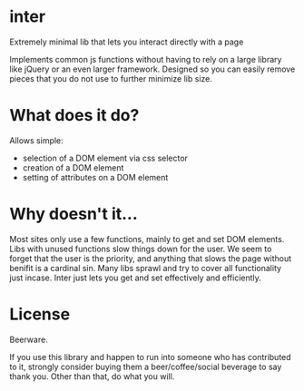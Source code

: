 inter
===========

Extremely minimal lib that lets you interact directly with a page

Implements common js functions without having to rely on a large library like jQuery or an even larger framework.
Designed so you can easily remove pieces that you do not use to further minimize lib size.

What does it do?
================
Allows simple:
* selection of a DOM element via css selector
* creation of a DOM element
* setting of attributes on a DOM element

Why doesn't it...
=================
Most sites only use a few functions, mainly to get and set DOM elements. Libs with unused functions slow things down for the user. We seem to forget that the user is the priority, and anything that slows the page without benifit is a cardinal sin. Many libs sprawl and try to cover all functionality just incase.  Inter just lets you get and set effectively and efficiently.

License
=======

Beerware.

If you use this library and happen to run into someone who has contributed to it, strongly consider buying them a beer/coffee/social beverage to say thank you.  Other than that, do what you will.
